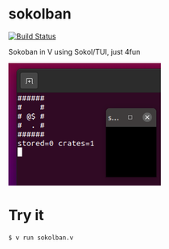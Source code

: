 # sokolban
[![Build Status][VWorkflowBadge]][WorkflowUrl]

Sokoban in V using Sokol/TUI, just 4fun

![Screenshot of sokolban](sokolban.png)

# Try it
```
$ v run sokolban.v
```

[VWorkflowBadge]: https://github.com/nsauzede/sokolban/actions/workflows/v.yml/badge.svg
[WorkflowUrl]: https://github.com/nsauzede/sokolban/commits/main
